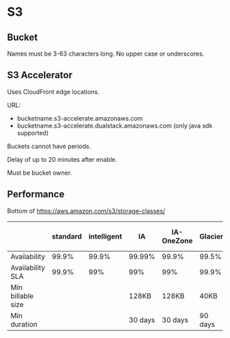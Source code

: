 # S3

## Bucket

Names must be 3-63 characters long. No upper case or underscores.

## S3 Accelerator

Uses CloudFront edge locations.

URL:

- bucketname.s3-accelerate.amazonaws.com
- bucketname.s3-accelerate.dualstack.amazonaws.com (only java sdk supported)

Buckets cannot have periods.

Delay of up to 20 minutes after enable.

Must be bucket owner.

## Performance

Bottom of https://aws.amazon.com/s3/storage-classes/

||standard|intelligent|IA|IA-OneZone|Glacier|Glacer Deep Archive|
|-|-|-|-|-|-|-|
|Availability|99.9%|99.9%|99.99%|99.9%|99.5%|99.99%|99.99%|
|Availability SLA|99.9%|99%|99%|99%|99.9%|99.9%|
|Min billable size|||128KB|128KB|40KB|40KB|
|Min duration|||30 days|30 days|90 days|180 days|
